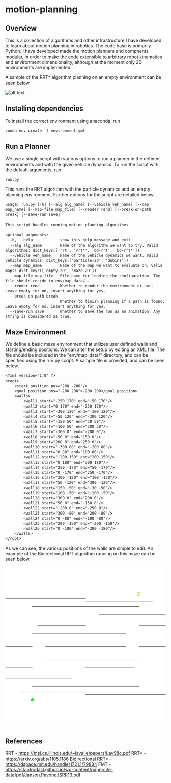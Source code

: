 # motion-planning
## Overview
This is a collection of algorithms and other infrastructure I have developed to learn about motion planning in robotics. The code base is primarily Python. I have developed made the motion planners and compnents modular, in order to make the code extensible to arbitrary robot kinematics and environment dimensionality, although at the moment only 2D environments are implemented.

A sample of the RRT\* algorithm planning on an empty environment can be seen below.

![alt text](https://github.com/lanton97/motion-planning/blob/main/assets/rrt\*_run.gif)

## Installing dependencies

To install the correct environment using anaconda, run 
```req
conda env create -f environment.yml
```

## Run a Planner

We use a single script with various options to run a planner in the defined environments and with the given vehicle dynamics. To run the script with the default arguments, run

```sample
run.py
```

This runs the RRT algorithm with the particle dynamics and an empty planning environment. Further options for the script are detailed below.

```run
usage: run.py [-h] [--alg alg_name] [--vehicle veh_name] [--map map_name] [--map-file map_file] [--render rend] [--break-on-path break] [--save-run save]

This script handles running motion planning algorithms

optional arguments:
  -h, --help            show this help message and exit
  --alg alg_name        Name of the algorithm we want to try. Valid algorithms: dict_keys(['rrt', 'rrt*', 'bd-rrt', 'bd-rrt*'])
  --vehicle veh_name    Name of the vehicle dynamics we want. Valid vehicle dynamics: dict_keys(['particle-2d', 'dubins'])
  --map map_name        Name of the map we want to evaluate on. Valid maps: dict_keys(['empty-2D', 'maze-2D'])
  --map-file map_file   File name for loading the configuration. The file should reside in env/map_data/ .
  --render rend         Whether to render the environment or not. Leave empty for no, insert anything for yes.
  --break-on-path break
                        Whether to finish planning if a path is founc. Leave empty for no, insert anything for yes.
  --save-run save       Whether to save the run as an animation. Any string is considered as true.
```

## Maze Environment
We define a basic maze environment that utilizes user defined walls and starting/ending positions. We can alter the setup by editing an XML file. The file should be included in the "env/map_data/" directory, and can be specified using the run.py script. A sample file is provided, and can be seen below.
 
```maze
<?xml version="1.0" ?>
<root>
	<start_position pos="200 -200"/>
	<goal_position pos="-200 200">-200 200</goal_position>
	<walls>
		<wall1 start="-250 170" end="-50 170"/>
		<wall2 start="0 170" end="-250 170"/>
		<wall3 start="-300 120" end="-100 120"/>
		<wall4 start="-50 120" end="-300 120"/>
		<wall5 start="-150 50" end="30 50"/>
		<wall6 start="-100 50" end="200 50"/>
		<wall7 start="-300 0" end="-200 0"/>
		<wall8 start="-50 0" end="150 0"/>
		<wall9 start="200 0" end="250 0"/>
		<wall10 start="-300 80" end="-200 80"/>
		<wall11 start="0 80" end="180 80"/>
		<wall12 start="-200 150" end="200 150"/>
		<wall13 start="0 180" end="300 180"/>
		<wall14 start="250 -170" end="50 -170"/>
		<wall15 start="0 -170" end="250 -170"/>
		<wall16 start="300 -120" end="100 -120"/>
		<wall17 start="50 -120" end="300 -120"/>
		<wall18 start="150 -50" end="-30 -50"/>
		<wall19 start="100 -50" end="-200 -50"/>
		<wall20 start="300 0" end="200 0"/>
		<wall21 start="50 0" end="-150 0"/>
		<wall22 start="-200 0" end="-250 0"/>
		<wall23 start="300 -80" end="200 -80"/>
		<wall24 start="0 -80" end="-180 -80"/>
		<wall25 start="200 -150" end="-200 -150"/>
		<wall26 start="0 -180" end="-300 -180"/>
	</walls>
</root>
```
As we can see, the various positions of the walls are simple to edit. An example of the Bidirectional RRT algorithm running on this maze can be seen below.

![alt text](https://github.com/lanton97/motion-planning/blob/main/assets/bd-run.gif)

## References
RRT - https://msl.cs.illinois.edu/~lavalle/papers/Lav98c.pdf
RRT\* - https://arxiv.org/abs/1105.1186
Bidirectional RRT\* - https://dspace.mit.edu/handle/1721.1/79884
FMT - https://stanfordasl.github.io/wp-content/papercite-data/pdf/Janson.Pavone.ISRR13.pdf
